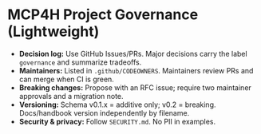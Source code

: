 # MCP4H Project Governance (Lightweight)

- **Decision log:** Use GitHub Issues/PRs. Major decisions carry the label `governance` and summarize tradeoffs.
- **Maintainers:** Listed in `.github/CODEOWNERS`. Maintainers review PRs and can merge when CI is green.
- **Breaking changes:** Propose with an RFC issue; require two maintainer approvals and a migration note.
- **Versioning:** Schema v0.1.x = additive only; v0.2 = breaking. Docs/handbook version independently by filename.
- **Security & privacy:** Follow `SECURITY.md`. No PII in examples.
